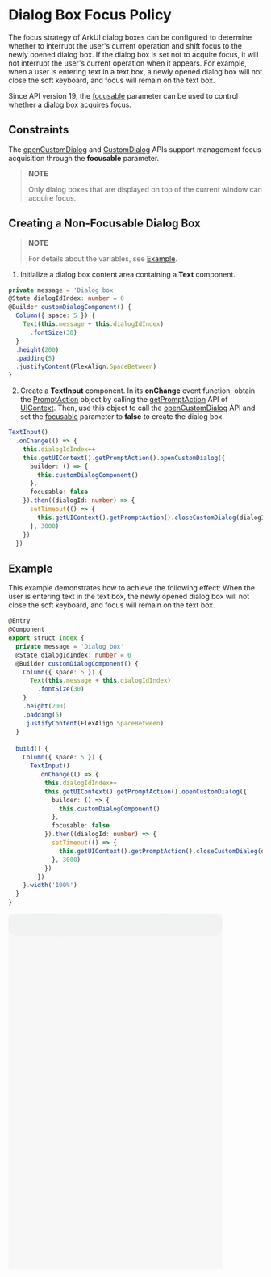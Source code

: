 # Dialog Box Focus Policy
The focus strategy of ArkUI dialog boxes can be configured to determine whether to interrupt the user's current operation and shift focus to the newly opened dialog box. If the dialog box is set not to acquire focus, it will not interrupt the user's current operation when it appears. For example, when a user is entering text in a text box, a newly opened dialog box will not close the soft keyboard, and focus will remain on the text box.

Since API version 19, the [focusable](../reference/apis-arkui/js-apis-promptAction.md#basedialogoptions11) parameter can be used to control whether a dialog box acquires focus.

## Constraints

The [openCustomDialog](arkts-uicontext-custom-dialog.md) and [CustomDialog](arkts-common-components-custom-dialog.md) APIs support management focus acquisition through the **focusable** parameter.

> **NOTE**
> 
> Only dialog boxes that are displayed on top of the current window can acquire focus.

## Creating a Non-Focusable Dialog Box

> **NOTE**
> 
> For details about the variables, see [Example](#example).

1. Initialize a dialog box content area containing a **Text** component.

  ```ts
  private message = 'Dialog box'
  @State dialogIdIndex: number = 0
  @Builder customDialogComponent() {
    Column({ space: 5 }) {
      Text(this.message + this.dialogIdIndex)
        .fontSize(30)
    }
    .height(200)
    .padding(5)
    .justifyContent(FlexAlign.SpaceBetween)
  }
  ```

2. Create a **TextInput** component. In its **onChange** event function, obtain the [PromptAction](../reference/apis-arkui/arkts-apis-uicontext-promptaction.md) object by calling the [getPromptAction](../reference/apis-arkui/arkts-apis-uicontext-uicontext.md#getpromptaction) API of [UIContext](../reference/apis-arkui/arkts-apis-uicontext-uicontext.md). Then, use this object to call the [openCustomDialog](../reference/apis-arkui/arkts-apis-uicontext-promptaction.md#opencustomdialog12) API and set the [focusable](../reference/apis-arkui/js-apis-promptAction.md#basedialogoptions11) parameter to **false** to create the dialog box.

  ```ts
  TextInput()
    .onChange(() => {
      this.dialogIdIndex++
      this.getUIContext().getPromptAction().openCustomDialog({
        builder: () => {
          this.customDialogComponent()
        },
        focusable: false
      }).then((dialogId: number) => {
        setTimeout(() => {
          this.getUIContext().getPromptAction().closeCustomDialog(dialogId);
        }, 3000)
      })
    })
  ```

## Example
This example demonstrates how to achieve the following effect: When the user is entering text in the text box, the newly opened dialog box will not close the soft keyboard, and focus will remain on the text box.
  ```ts
  @Entry
  @Component
  export struct Index {
    private message = 'Dialog box'
    @State dialogIdIndex: number = 0
    @Builder customDialogComponent() {
      Column({ space: 5 }) {
        Text(this.message + this.dialogIdIndex)
          .fontSize(30)
      }
      .height(200)
      .padding(5)
      .justifyContent(FlexAlign.SpaceBetween)
    }

    build() {
      Column({ space: 5 }) {
        TextInput()
          .onChange(() => {
            this.dialogIdIndex++
            this.getUIContext().getPromptAction().openCustomDialog({
              builder: () => {
                this.customDialogComponent()
              },
              focusable: false
            }).then((dialogId: number) => {
              setTimeout(() => {
                this.getUIContext().getPromptAction().closeCustomDialog(dialogId);
              }, 3000)
            })
          })
      }.width('100%')
    }
  }
  ```
![dialog-focusable-demo1](figures/dialog-focusable-demo1.gif)
